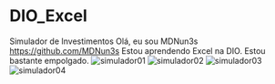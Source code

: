 # DIO_Excel
Simulador de Investimentos
Olá, eu sou MDNun3s
https://github.com/MDNun3s
Estou aprendendo Excel na DIO.
Estou bastante empolgado.
![simulador01](https://github.com/user-attachments/assets/6579c350-6a5f-40fd-b652-24a1fc1f8e58)
![simulador02](https://github.com/user-attachments/assets/d8d74cb4-91ec-4e7a-948d-0e1e6d6d90e8)
![simulador03](https://github.com/user-attachments/assets/724f7f83-ddd6-4479-9416-c71cd3b2948d)
![simulador04](https://github.com/user-attachments/assets/68bb66c9-8519-4d30-ae25-e783c4293bc3)
